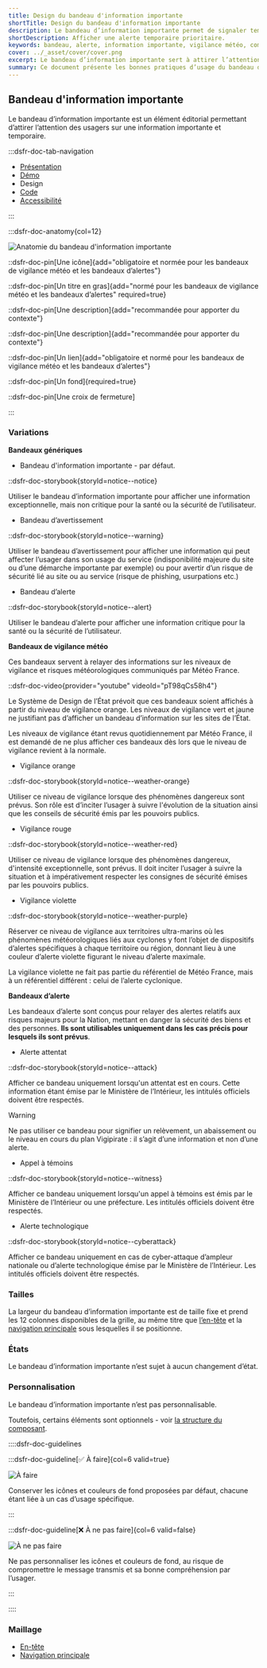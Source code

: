 ```yaml
---
title: Design du bandeau d'information importante
shortTitle: Design du bandeau d'information importante
description: Le bandeau d’information importante permet de signaler temporairement une information urgente ou prioritaire en tête de page.
shortDescription: Afficher une alerte temporaire prioritaire.
keywords: bandeau, alerte, information importante, vigilance météo, composant éditorial, interface, UX, design system, accessibilité, urgence
cover: ../_asset/cover/cover.png
excerpt: Le bandeau d’information importante sert à attirer l’attention sur une information temporaire prioritaire comme une alerte météo. Il s’affiche sous la navigation principale sur l’ensemble des pages.
summary: Ce document présente les bonnes pratiques d’usage du bandeau d’information importante. Il décrit son rôle dans la diffusion d’informations urgentes ou prioritaires, précise les cas d’usage recommandés, notamment pour les alertes météo, et définit les règles de positionnement et de rédaction. Il insiste sur la nécessité de limiter son usage à des cas exceptionnels pour préserver son efficacité. Ce guide s’adresse aux équipes éditoriales et techniques souhaitant alerter efficacement les usagers dans un cadre cohérent et accessible.
---
```


## Bandeau d'information importante

Le bandeau d’information importante est un élément éditorial permettant d’attirer l’attention des usagers sur une information importante et temporaire.

:::dsfr-doc-tab-navigation

- [Présentation](../index.md)
- [Démo](../demo/index.md)
- Design
- [Code](../code/index.md)
- [Accessibilité](../accessibility/index.md)

:::

:::dsfr-doc-anatomy{col=12}

![Anatomie du bandeau d'information importante](../_asset/anatomy/anatomy-1.png)

::dsfr-doc-pin[Une icône]{add="obligatoire et normée pour les bandeaux de vigilance météo et les bandeaux d’alertes"}

::dsfr-doc-pin[Un titre en gras]{add="normé pour les bandeaux de vigilance météo et les bandeaux d’alertes" required=true}

::dsfr-doc-pin[Une description]{add="recommandée pour apporter du contexte"}

::dsfr-doc-pin[Une description]{add="recommandée pour apporter du contexte"}

::dsfr-doc-pin[Un lien]{add="obligatoire et normé pour les bandeaux de vigilance météo et les bandeaux d’alertes"}

::dsfr-doc-pin[Un fond]{required=true}

::dsfr-doc-pin[Une croix de fermeture]

:::

### Variations

**Bandeaux génériques**

- Bandeau d'information importante - par défaut.

::dsfr-doc-storybook{storyId=notice--notice}

Utiliser le bandeau d’information importante pour afficher une information exceptionnelle, mais non critique pour la santé ou la sécurité de l’utilisateur.

- Bandeau d’avertissement

::dsfr-doc-storybook{storyId=notice--warning}

Utiliser le bandeau d’avertissement pour afficher une information qui peut affecter l’usager dans son usage du service (indisponibilité majeure du site ou d’une démarche importante par exemple) ou pour avertir d’un risque de sécurité lié au site ou au service (risque de phishing, usurpations etc.)

- Bandeau d’alerte

::dsfr-doc-storybook{storyId=notice--alert}

Utiliser le bandeau d’alerte pour afficher une information critique pour la santé ou la sécurité de l’utilisateur.

**Bandeaux de vigilance météo**

Ces bandeaux servent à relayer des informations sur les niveaux de vigilance et risques météorologiques communiqués par Météo France.

::dsfr-doc-video{provider="youtube" videoId="pT98qCs58h4"}

Le Système de Design de l’État prévoit que ces bandeaux soient affichés à partir du niveau de vigilance orange. Les niveaux de vigilance vert et jaune ne justifiant pas d’afficher un bandeau d’information sur les sites de l’État.

Les niveaux de vigilance étant revus quotidiennement par Météo France, il est demandé de ne plus afficher ces bandeaux dès lors que le niveau de vigilance revient à la normale.

- Vigilance orange

::dsfr-doc-storybook{storyId=notice--weather-orange}

Utiliser ce niveau de vigilance lorsque des phénomènes dangereux sont prévus. Son rôle est d’inciter l’usager à suivre l'évolution de la situation ainsi que les conseils de sécurité émis par les pouvoirs publics.

- Vigilance rouge

::dsfr-doc-storybook{storyId=notice--weather-red}

Utiliser ce niveau de vigilance lorsque des phénomènes dangereux, d'intensité exceptionnelle, sont prévus. Il doit inciter l’usager à suivre la situation et à impérativement respecter les consignes de sécurité émises par les pouvoirs publics.

- Vigilance violette

::dsfr-doc-storybook{storyId=notice--weather-purple}

Réserver ce niveau de vigilance aux territoires ultra-marins où les phénomènes météorologiques liés aux cyclones y font l’objet de dispositifs d’alertes spécifiques à chaque territoire ou région, donnant lieu à une couleur d’alerte violette figurant le niveau d’alerte maximale.

La vigilance violette ne fait pas partie du référentiel de Météo France, mais à un référentiel différent : celui de l’alerte cyclonique.

**Bandeaux d’alerte**

Les bandeaux d’alerte sont conçus pour relayer des alertes relatifs aux risques majeurs pour la Nation, mettant en danger la sécurité des biens et des personnes. **Ils sont utilisables uniquement dans les cas précis pour lesquels ils sont prévus**.

- Alerte attentat

::dsfr-doc-storybook{storyId=notice--attack}

Afficher ce bandeau uniquement lorsqu'un attentat est en cours. Cette information étant émise par le Ministère de l’Intérieur, les intitulés officiels doivent être respectés.

> [!WARNING]
> Ne pas utiliser ce bandeau pour signifier un relèvement, un abaissement ou le niveau en cours du plan Vigipirate : il s’agit d’une information et non d’une alerte.

- Appel à témoins

::dsfr-doc-storybook{storyId=notice--witness}

Afficher ce bandeau uniquement lorsqu'un appel à témoins est émis par le Ministère de l’Intérieur ou une préfecture. Les intitulés officiels doivent être respectés.

- Alerte technologique

::dsfr-doc-storybook{storyId=notice--cyberattack}

Afficher ce bandeau uniquement en cas de cyber-attaque d’ampleur nationale ou d’alerte technologique émise par le Ministère de l’Intérieur. Les intitulés officiels doivent être respectés.

### Tailles

La largeur du bandeau d’information importante est de taille fixe et prend les 12 colonnes disponibles de la grille, au même titre que [l’en-tête](../../../../header/_part/doc/index.md) et la [navigation principale](../../../../navigation/_part/doc/index.md) sous lesquelles il se positionne.

### États

Le bandeau d’information importante n’est sujet à aucun changement d’état.

### Personnalisation

Le bandeau d’information importante n’est pas personnalisable.

Toutefois, certains éléments sont optionnels - voir [la structure du composant](#bandeau-dinformation-importantee).

::::dsfr-doc-guidelines

:::dsfr-doc-guideline[✅ À faire]{col=6 valid=true}

![À faire](../_asset/custom/do-1.png)

Conserver les icônes et couleurs de fond proposées par défaut, chacune étant liée à un cas d’usage spécifique.

:::

:::dsfr-doc-guideline[❌ À ne pas faire]{col=6 valid=false}

![À ne pas faire](../_asset/custom/dont-1.png)

Ne pas personnaliser les icônes et couleurs de fond, au risque de compromettre le message transmis et sa bonne compréhension par l’usager.

:::

::::

### Maillage

- [En-tête](../../../../header/_part/doc/index.md)
- [Navigation principale](../../../../navigation/_part/doc/index.md)
